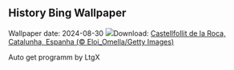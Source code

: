 ## History Bing Wallpaper
Wallpaper date: 2024-08-30
![](https://www.bing.com/th?id=OHR.CastellfollitSpain_PT-BR4036017391_UHD.jpg&w=1000)Download: [Castellfollit de la Roca, Catalunha, Espanha (© Eloi_Omella/Getty Images)](https://www.bing.com/th?id=OHR.CastellfollitSpain_PT-BR4036017391_UHD.jpg)

Auto get programm by LtgX
